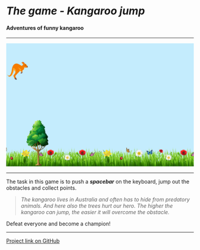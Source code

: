 # _The game - Kangaroo jump_


#### Adventures of funny kangaroo

___


![](/img/screenshot.png)

___

The task in this game is to push a ***spacebar*** on the keyboard, jump out the obstacles and collect points.


>_The kangaroo lives in Australia and often has to hide from predatory animals. And here also the trees hurt our hero. The higher the kangaroo can jump, the easier it will overcome the obstacle._

Defeat everyone and become a champion!

___

[Project link on GitHub](https://hannainit.github.io/the-game/)